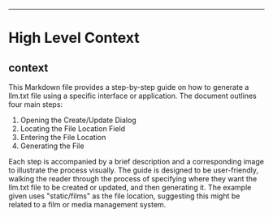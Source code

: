 

  ---
# High Level Context
## context
This Markdown file provides a step-by-step guide on how to generate a llm.txt file using a specific interface or application. The document outlines four main steps:

1. Opening the Create/Update Dialog
2. Locating the File Location Field
3. Entering the File Location
4. Generating the File

Each step is accompanied by a brief description and a corresponding image to illustrate the process visually. The guide is designed to be user-friendly, walking the reader through the process of specifying where they want the llm.txt file to be created or updated, and then generating it. The example given uses "static/films" as the file location, suggesting this might be related to a film or media management system.

  